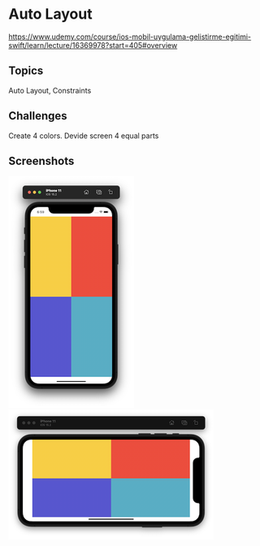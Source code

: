 
# Auto Layout

https://www.udemy.com/course/ios-mobil-uygulama-gelistirme-egitimi-swift/learn/lecture/16369978?start=405#overview

## Topics

Auto Layout, Constraints

## Challenges

Create 4 colors. Devide screen 4 equal parts

## Screenshots

![screenshot1](screenshots/screen01.png)
![screenshot2](screenshots/screen02.png)
